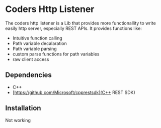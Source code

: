 # Coders Http Listener
The coders http listener is a Lib that provides more functionallity to write easily http server, especially REST APIs.
It provides functions like:
- Intuitive function calling
- Path variable decalaration
- Path variable parsing
- custom parse functions for path variables
- raw client access

## Dependencies
- C++
- [https://github.com/Microsoft/cpprestsdk](C++ REST SDK)

## Installation
Not working
